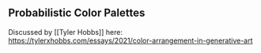 ## Probabilistic Color Palettes

Discussed by [[Tyler Hobbs]] here: https://tylerxhobbs.com/essays/2021/color-arrangement-in-generative-art